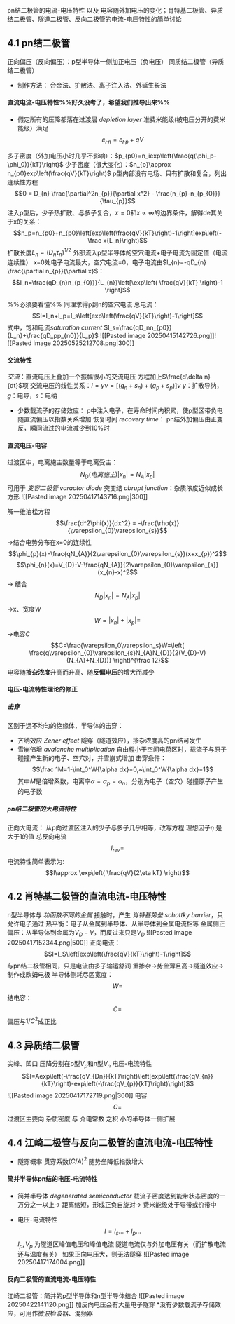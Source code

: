 pn结二极管的电流-电压特性 以及 电容随外加电压的变化；肖特基二极管、异质结二极管、隧道二极管、反向二极管的电流-电压特性的简单讨论
## 4.1 pn结二极管
正向偏压（反向偏压）：p型半导体一侧加正电压（负电压）
同质结二极管（异质结二极管）
- 制作方法：
    合金法、扩散法、离子注入法、外延生长法
    

#### 直流电流-电压特性%%好久没考了，希望我们推导出来%%
- 假定所有的压降都落在过渡层 *depletion layer*
准费米能级(被电压分开的费米能级）满足$$\varepsilon_{Fn}=\varepsilon_{Fp}+qV$$

多子密度（外加电压小时几乎不影响）：$p_{p0}=n_iexp\left(\frac{q(\phi_p-\phi_0)}{kT}\right)$
少子密度（很大变化）：$n_{p}\approx n_{p0}exp\left(\frac{qV}{kT}\right)$
    p型内部没有电场、只有扩散和复合，列出连续性方程
    $$0 = D_{n} \frac{\partial^2n_{p}}{\partial x^2} - \frac{n_{p}-n_{p_{0}}}{\tau_{p}}$$
    注入p型后，少子热扩散、与多子复合，$x=0$和$x\propto \infty$的边界条件，解得de其关于x的关系：$$n_p=n_{p0}+n_{p0}\left[exp\left(\frac{qV}{kT}\right)-1\right]exp\left(-\frac x{L_n}\right)$$
    扩散长度$L_n=(D_n \tau_n)^{1/2}$
外部流入p型半导体的空穴电流+电子电流为固定值（电流连续性）
x=0处电子电流最大，空穴电流=0，电子电流由$I_{n}=-qD_{n} \frac{\partial n_{p}}{\partial x}$：$$I_n=\frac{qD_{n}n_{p_{0}}}{L_{n}}\left[\exp\left( \frac{qV}{kT} \right)-1 \right]$$

%%必须要看懂%%
同理求得p到n的空穴电流
总电流：$$I=I_n+I_p=I_s\left[exp\left(\frac{qV}{kT}\right)-1\right]$$
    式中，饱和电流*saturation current* $I_s=\frac{qD_nn_{p0}}{L_n}+\frac{qD_pp_{n0}}{L_p}$
    ![[Pasted image 20250415142726.png]]![[Pasted image 20250525212708.png|300]]
#### 交流特性
*交流*：直流电压上叠加一个振幅很小的交流电压
方程加上$\frac{d\delta n}{dt}$项
交流电压的线性关系：$i=y\nu=[(g_n+s_n)+(g_p+s_p)]\nu$ 
    $y$：扩散导纳，$g$：电导，$s$：电纳
- 少数载流子的存储效应：
    p中注入电子，在寿命时间内积累，使p型区带负电
    随直流偏压以指数关系增加
恢复时间 *recovery time*：
    pn结外加偏压由正变反，瞬间流过的电流减少到10%时
    
#### 直流电压-电容
过渡区中，电离施主数量等于电离受主：$$N_D(电离施主 )|x_n|=N_A|x_p|$$
可用于 *变容二极管 varactor diode*
突变结 *abrupt junction*：杂质浓度近似成长方形
![[Pasted image 20250417143716.png|300]]

解一维泊松方程$$\frac{d^2\phi(x)}{dx^2} = -\frac{\rho(x)}{\varepsilon_{0}\varepsilon_{s}}$$
->结合电势分布在x=0的连续性
$$\phi_{p}(x)=\frac{qN_{A}}{2\varepsilon_{0}\varepsilon_{s}}(x+x_{p})^2$$
$$\phi_{n}(x)=V_{D}-V-\frac{qN_{A}}{2\varepsilon_{0}\varepsilon_{s}}(x_{n}-x)^2$$
->
结合$$N_D|x_n|=N_A|x_p|$$
->x、宽度$W$$$W=|x_{n}|+|x_{p}| = $$
->电容$C$$$C=\frac{\varepsilon_0\varepsilon_s}W=\left( \frac{q\varepsilon_{0}\varepsilon_{s}N_{A}N_{D}}{2(V_{D}-V)(N_{A}+N_{D})} \right)^{\frac 12}$$
电容随**掺杂浓度**升高而升高、随**反偏电压**的增大而减少
#### 电压-电流特性理论的修正
##### 击穿
区别于远不均匀的绝缘体，半导体的击穿：
- 齐纳效应 *Zener effect*
    隧穿（隧道效应），掺杂浓度高的pn结可发生
- 雪崩倍增 *avalanche multiplication*
    自由程小于空间电荷区时，载流子与原子碰撞产生新的电子、空穴对，并雪崩式增加
击穿条件：$$\frac 1M=1-\int_0^W{\alpha dx}=0,~\int_0^W{\alpha dx}=1$$
    其中$M$是倍增系数，电离率$\alpha=\alpha_p=\alpha_n$，分别为电子（空穴）碰撞原子产生的电子数
##### pn结二极管的大电流特性
正向大电流：
从p向过渡区注入的少子与多子几乎相等，改写方程
理想因子$\eta$ 是大于1的值
总反向电流$$I_{rev}=$$
电流特性简单表示为:$$I\approx \exp\left( \frac{qV}{2\eta kT} \right)$$
## 4.2 肖特基二极管的直流电流-电压特性
n型半导体与 *功函数不同的金属* 接触时，产生 *肖特基势垒 schottky barrier*，只允许电子通过
热平衡：电子从金属到半导体、从半导体到金属电流相等
金属侧正偏压：从半导体到金属为$V_D-V$，而反过来只是$V_D$
![[Pasted image 20250417152344.png|500]]
正向电流：$$I=I_S\left[exp\left(\frac{qV}{kT}\right)-1\right]$$
    与pn结二极管相同，只是电流由多子输运~~舒润~~
    重掺杂->势垒薄且高->隧道效应->制作成欧姆电极
半导体侧耗尽区宽度：$$W=$$
结电容：$$C=$$
偏压与$1/C^2$成正比
## 4.3 异质结二极管
尖峰、凹口
压降分别在p型$V_p$和n型$V_n$
电压-电流特性$$I=Aexp\left(-\frac{qV_{Dn}}{kT}\right)\left[exp\left(\frac{qV_{n}}{kT}\right)-exp\left(-\frac{qV_{p}}{kT}\right)\right]$$
![[Pasted image 20250417172719.png|300]]
电容$$C=$$
过渡区主要向 杂质密度 与 介电常数 之积 小的半导体一侧扩展
## 4.4 江崎二极管与反向二极管的直流电流-电压特性
- 隧穿概率
贯穿系数$(C/A)^2$
    随势垒降低指数增大
#### 简并半导体pn结的电压-电流特性
- 简并半导体 *degenerated semiconductor*
载流子密度达到能带状态密度的一万分之一以上->
距离缩短，形成正负自旋对->
费米能级处于导带或价带中

- 电压-电流特性$$I=I_s...+I_p...$$
    $I_p,V_p$ 为隧道区峰值电压和峰值电流
    隧道电流仅与外加电压有关（而扩散电流还与温度有关）
    如果正向电压大，则无法隧穿
![[Pasted image 20250417174004.png]]
#### 反向二极管的直流电流-电压特性
江崎二极管：简并的p型半导体和n型半导体结合
![[Pasted image 20250422141120.png]]
加反向电压会有大量电子隧穿
\*没有少数载流子存储效应，可用作微波检波器、混频器

